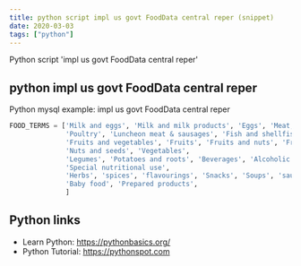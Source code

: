 ```yaml
---
title: python script impl us govt FoodData central reper (snippet)
date: 2020-03-03
tags: ["python"]
---
```

Python script 'impl us govt FoodData central reper'


## python impl us govt FoodData central reper

Python mysql example: impl us govt FoodData central reper

```python
FOOD_TERMS = ['Milk and eggs', 'Milk and milk products', 'Eggs', 'Meat, poultry, fish', 'Meat and poultry', 'Meat',
              'Poultry', 'Luncheon meat & sausages', 'Fish and shellfish', 'Fats and oils', 'Grain products',
              'Fruits and vegetables', 'Fruits', 'Fruits and nuts', 'Fruit juices', 'nectars', 'Legumes, nuts, seeds',
              'Nuts and seeds', 'Vegetables',
              'Legumes', 'Potatoes and roots', 'Beverages', 'Alcoholic beverages', 'Sugars', 'syrups', 'sweets',
              'Special nutritional use',
              'Herbs', 'spices', 'flavourings', 'Snacks', 'Soups', 'sauces', 'gravies', 'dressing', 'Fast foods',
              'Baby food', 'Prepared products',
              ]


```

## Python links

- Learn Python: https://pythonbasics.org/
- Python Tutorial: https://pythonspot.com
